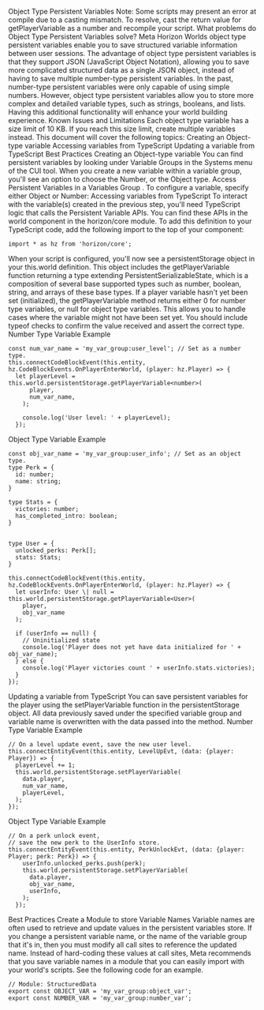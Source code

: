 Object Type Persistent Variables
Note: Some scripts may present an error at compile due to a casting mismatch. To resolve, cast the return value for getPlayerVariable as a number and recompile your script.
What problems do Object Type Persistent Variables solve?
Meta Horizon Worlds object type persistent variables enable you to save structured variable information between user sessions. The advantage of object type persistent variables is that they support JSON (JavaScript Object Notation), allowing you to save more complicated structured data as a single JSON object, instead of having to save multiple number-type persistent variables.
In the past, number-type persistent variables were only capable of using simple numbers. However, object type persistent variables allow you to store more complex and detailed variable types, such as strings, booleans, and lists. Having this additional functionality will enhance your world building experience.
Known Issues and Limitations
Each object type variable has a size limit of 10 KB. If you reach this size limit, create multiple variables instead.
This document will cover the following topics:
Creating an Object-type variable
Accessing variables from TypeScript
Updating a variable from TypeScript
Best Practices
Creating an Object-type variable
You can find persistent variables by looking under Variable Groups in the Systems menu of the CUI tool. When you create a new variable within a variable group, you'll see an option to choose the Number, or the Object type.
Access Persistent Variables in a Variables Group . 
To configure a variable, specify either Object or Number: 
Accessing variables from TypeScript
To interact with the variable(s) created in the previous step, you'll need TypeScript logic that calls the Persistent Variable APIs. You can find these APIs in the world component in the horizon/core module. To add this definition to your TypeScript code, add the following import to the top of your component:
```
import * as hz from 'horizon/core';
```
When your script is configured, you'll now see a persistentStorage object in your this.world definition. This object includes the getPlayerVariable function returning a type extending PersistentSerializableState, which is a composition of several base supported types such as number, boolean, string, and arrays of these base types.
If a player variable hasn't yet been set (initialized), the getPlayerVariable method returns either 0 for number type variables, or null for object type variables. This allows you to handle cases where the variable might not have been set yet. You should include typeof checks to confirm the value received and assert the correct type.
Number Type Variable Example
```
const num_var_name = 'my_var_group:user_level'; // Set as a number type.
this.connectCodeBlockEvent(this.entity, hz.CodeBlockEvents.OnPlayerEnterWorld, (player: hz.Player) => {
  let playerLevel = this.world.persistentStorage.getPlayerVariable<number>(
      player,
      num_var_name,
    );

    console.log('User level: ' + playerLevel);
  });
```
Object Type Variable Example
```
const obj_var_name = 'my_var_group:user_info'; // Set as an object type.
type Perk = {
  id: number;
  name: string;
}

type Stats = {
  victories: number;
  has_completed_intro: boolean;
}


type User = {
  unlocked_perks: Perk[];
  stats: Stats;
}

this.connectCodeBlockEvent(this.entity, hz.CodeBlockEvents.OnPlayerEnterWorld, (player: hz.Player) => {
  let userInfo: User \| null = this.world.persistentStorage.getPlayerVariable<User>(
    player,
    obj_var_name
  );

  if (userInfo == null) {
    // Uninitialized state
    console.log('Player does not yet have data initialized for ' + obj_var_name);
  } else {
    console.log('Player victories count ' + userInfo.stats.victories);
  }
});
```
Updating a variable from TypeScript
You can save persistent variables for the player using the setPlayerVariable function in the persistentStorage object. All data previously saved under the specified variable group and variable name is overwritten with the data passed into the method.
Number Type Variable Example
```
// On a level update event, save the new user level.
this.connectEntityEvent(this.entity, LevelUpEvt, (data: {player: Player}) => {
  playerLevel += 1;
  this.world.persistentStorage.setPlayerVariable(
    data.player,
    num_var_name,
    playerLevel,
  );
});
```
Object Type Variable Example
```
// On a perk unlock event,
// save the new perk to the UserInfo store.
this.connectEntityEvent(this.entity, PerkUnlockEvt, (data: {player: Player; perk: Perk}) => {
    userInfo.unlocked_perks.push(perk);
    this.world.persistentStorage.setPlayerVariable(
      data.player,
      obj_var_name,
      userInfo,
    );
  });
```
Best Practices
Create a Module to store Variable Names
Variable names are often used to retrieve and update values in the persistent variables store. If you change a persistent variable name, or the name of the variable group that it's in, then you must modify all call sites to reference the updated name. Instead of hard-coding these values at call sites, Meta recommends that you save variable names in a module that you can easily import with your world's scripts. See the following code for an example.
```
// Module: StructuredData
export const OBJECT_VAR = 'my_var_group:object_var';
export const NUMBER_VAR = 'my_var_group:number_var';
```